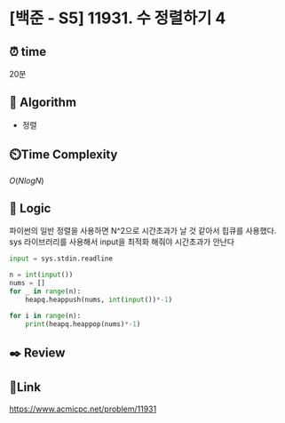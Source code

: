 # [백준 - S5] 11931. 수 정렬하기 4

## ⏰ **time**

20분

## :pushpin: **Algorithm**

- 정렬

## ⏲️**Time Complexity**

$O(NlogN)$

## :round_pushpin: **Logic**
파이썬의 일반 정렬을 사용하면 N^2으로 시간초과가 날 것 같아서 힙큐를 사용했다.
sys 라이브러리를 사용해서 input을 최적화 해줘야 시간초과가 안난다

```python
input = sys.stdin.readline

n = int(input())
nums = []
for _ in range(n):
    heapq.heappush(nums, int(input())*-1)

for i in range(n):
    print(heapq.heappop(nums)*-1)
```


## :black_nib: **Review**  


## 📡**Link**
https://www.acmicpc.net/problem/11931
